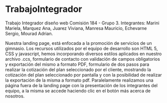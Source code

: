 # TrabajoIntegrador
Trabajo Integrador diseño web Comisión 184 - Grupo 3.
Integrantes: Marini Mariela, Marquez Ana, Juarez Viviana, Manresa Mauricio, Echevarne Sergio, Mourad Adrian.

Nuestra landing page, está enfocada a la promoción de servicios de un gimnasio. Los recursos utilizados por el equipo de desarrollo son HTML 5, CSS y javascript, hemos incorporando diversos estilos aplicados en nuestro archivo .ccs, formulario de contacto con validación de campos obligatorios y exportación del mismo a formato PDF, formulario de dos pasos para realizar la cotización del plan seleccionado por el cliente, mostrando la cotización del plan seleccionado por pantalla y con la posibilidad de realizar la exportación de la misma a formato pdf. Paralelamente realizamos una página fuera de la landing page con la presentación de los integrantes del equipo, a la misma se accede haciendo clic en el botón más acerca de nosotros.

